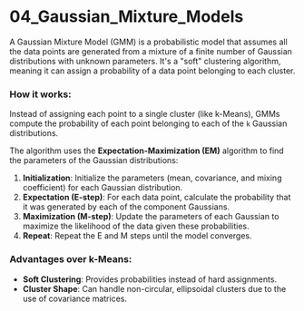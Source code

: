 # 04_Gaussian_Mixture_Models

A Gaussian Mixture Model (GMM) is a probabilistic model that assumes all the data points are generated from a mixture of a finite number of Gaussian distributions with unknown parameters. It's a "soft" clustering algorithm, meaning it can assign a probability of a data point belonging to each cluster.

### How it works:

Instead of assigning each point to a single cluster (like k-Means), GMMs compute the probability of each point belonging to each of the `k` Gaussian distributions.

The algorithm uses the **Expectation-Maximization (EM)** algorithm to find the parameters of the Gaussian distributions:
1.  **Initialization**: Initialize the parameters (mean, covariance, and mixing coefficient) for each Gaussian distribution.
2.  **Expectation (E-step)**: For each data point, calculate the probability that it was generated by each of the component Gaussians.
3.  **Maximization (M-step)**: Update the parameters of each Gaussian to maximize the likelihood of the data given these probabilities.
4.  **Repeat**: Repeat the E and M steps until the model converges.

### Advantages over k-Means:

-   **Soft Clustering**: Provides probabilities instead of hard assignments.
-   **Cluster Shape**: Can handle non-circular, ellipsoidal clusters due to the use of covariance matrices. 
